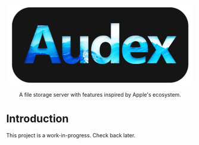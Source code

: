 <div align="center">
<img src="./Audex.png">

A file storage server with features inspired by Apple's ecosystem.

</div>

# Introduction

This project is a work-in-progress. Check back later.

